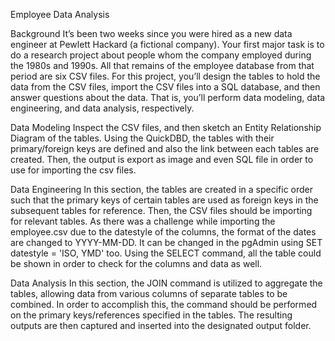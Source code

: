Employee Data Analysis
 
Background
It’s been two weeks since you were hired as a new data engineer at Pewlett Hackard (a fictional company). Your first major task is to do a research project about people whom the company employed during the 1980s and 1990s. All that remains of the employee database from that period are six CSV files.
For this project, you’ll design the tables to hold the data from the CSV files, import the CSV files into a SQL database, and then answer questions about the data. That is, you’ll perform data modeling, data engineering, and data analysis, respectively.

Data Modeling
Inspect the CSV files, and then sketch an Entity Relationship Diagram of the tables. Using the QuickDBD, the tables with their primary/foreign keys are defined and also the link between each tables are created. Then, the output is export as image and even SQL file in order to use for importing the csv files.

Data Engineering
In this section, the tables are created in a specific order such that the primary keys of certain tables are used as foreign keys in the subsequent tables for reference. Then, the CSV files should be importing for relevant tables. As there was a challenge while importing the employee.csv due to the datestyle of the columns, the format of the dates are changed to YYYY-MM-DD. It can be changed in the pgAdmin using SET datestyle = 'ISO, YMD' too. Using the SELECT command, all the table could be shown in order to check for the columns and data as well.

Data Analysis
In this section, the JOIN command is utilized to aggregate the tables, allowing data from various columns of separate tables to be combined. In order to accomplish this, the command should be performed on the primary keys/references specified in the tables. The resulting outputs are then captured and inserted into the designated output folder.
